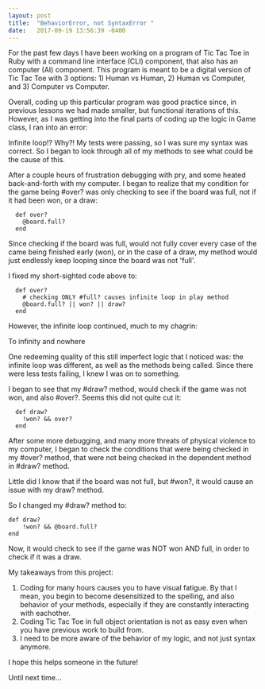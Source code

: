 ```yaml
---
layout: post
title:  "BehaviorError, not SyntaxError "
date:   2017-09-19 13:56:39 -0400
---
```



For the past few days I have been working on a program of Tic Tac Toe in Ruby with a command line interface (CLI) component, that also has an computer (AI) component. This program is meant to be a digital version of Tic Tac Toe with 3 options: 1) Human vs Human, 2) Human vs Computer, and 3) Computer vs Computer.

Overall, coding up this particular program was good practice since, in previous lessons we had made smaller, but functional iterations of this. However, as I was getting into the final parts of coding up the logic in Game class, I ran into an error:



<blockquote class="imgur-embed-pub" lang="en" data-id="t2Qg1Hw"><a href="//imgur.com/t2Qg1Hw"></a></blockquote><script async src="//s.imgur.com/min/embed.js" charset="utf-8"></script>

Infinite loop!? Why?! My tests were passing, so I was sure my syntax was correct. So I began to look through all of my methods to see what could be the cause of this.

After a couple hours of frustration debugging with pry, and some heated back-and-forth with my computer. I began to realize that my condition for the game being #over? was only checking to see if the board was full, not if it had been won, or a draw:

```
  def over?
    @board.full?
  end
```

Since checking if the board was full, would not fully cover every case of the came being finished early (won), or in the case of a draw, my method would just endlessly keep looping since the board was not 'full'.

I fixed my short-sighted code above to:

```
  def over?
    # checking ONLY #full? causes infinite loop in play method
    @board.full? || won? || draw?
  end
```

However, the infinite loop continued, much to my chagrin:

<blockquote class="imgur-embed-pub" lang="en" data-id="a/GsSQD"><a href="//imgur.com/GsSQD"></a></blockquote><script async src="//s.imgur.com/min/embed.js" charset="utf-8"></script>
To infinity and nowhere

One redeeming quality of this still imperfect logic that I noticed was: the infinite loop was different, as well as the methods being called. Since there were less tests failing, I knew I was on to something. 

I began to see that my #draw? method, would check if the game was not won, and also #over?. Seems this did not quite cut it:

```
  def draw?
    !won? && over?
  end
```

After some more debugging, and many more threats of physical violence to my computer, I began to check the conditions that were being checked in my #over? method, that were not being checked in the dependent method in #draw? method.

Little did I know that if the board was not full, but #won?, it would cause an issue with my draw? method.

So I changed my #draw? method to:

```
def draw?
    !won? && @board.full?
end
```
 
Now, it would check to see if the game was NOT won AND full, in order to check if it was a draw.

My takeaways from this project:

1) Coding for many hours causes you to have visual fatigue. By that I mean, you begin to become desensitized to the spelling, and also behavior of your methods, especially if they are constantly interacting with eachother.
2) Coding Tic Tac Toe in full object orientation is not as easy even when you have previous work to build from.
3) I need to be more aware of the behavior of my logic, and not just syntax anymore.

I hope this helps someone in the future! 

Until next time...
